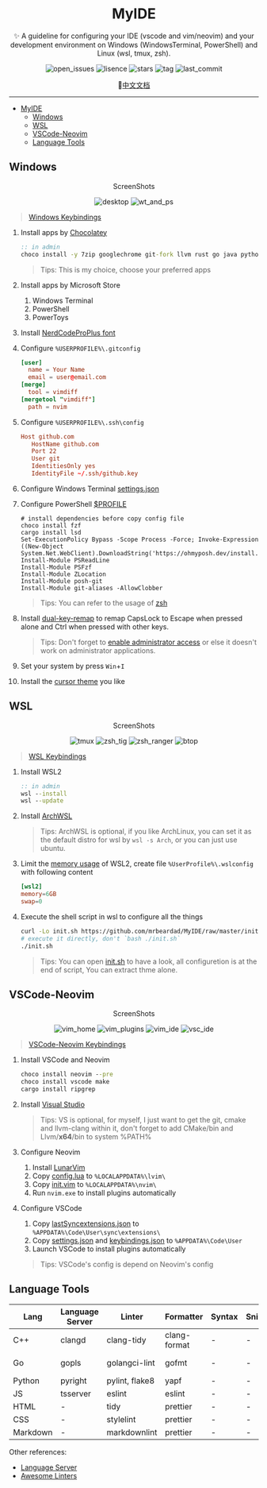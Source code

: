 <div align="center">

# MyIDE

✨ A guideline for configuring your IDE (vscode and vim/neovim) and your development environment on Windows (WindowsTerminal, PowerShell) and Linux (wsl, tmux, zsh).

![open_issues](https://img.shields.io/github/issues/mrbeardad/MyIDE?style=for-the-badge)
![lisence](https://img.shields.io/github/license/mrbeardad/MyIDE?style=for-the-badge)
![stars](https://img.shields.io/github/stars/mrbeardad/MyIDE?style=for-the-badge)
![tag](https://img.shields.io/github/v/tag/mrbeardad/MyIDE?style=for-the-badge)
![last_commit](https://img.shields.io/github/last-commit/mrbeardad/MyIDE?style=for-the-badge)

:page_facing_up:[中文文档](README-zh.md)

</div>

---

- [MyIDE](#myide)
  - [Windows](#windows)
  - [WSL](#wsl)
  - [VSCode-Neovim](#vscode-neovim)
  - [Language Tools](#language-tools)

## Windows

<div align="center">

ScreenShots

![desktop](images/desktop.png)
![wt_and_ps](images/wt_and_ps.png)

</div>

> [Windows Keybindings](windows.md)

1. Install apps by [Chocolatey](https://chocolatey.org/install)

   ```cmd
   :: in admin
   choco install -y 7zip googlechrome git-fork llvm rust go java python3 nodejs flutter
   ```

   > Tips: This is my choice, choose your preferred apps

2. Install apps by Microsoft Store
   1. Windows Terminal
   2. PowerShell
   3. PowerToys
3. Install [NerdCodeProPlus font](./fonts/)
4. Configure `%USERPROFILE%\.gitconfig`

   ```toml
   [user]
     name = Your Name
     email = user@email.com
   [merge]
     tool = vimdiff
   [mergetool "vimdiff"]
     path = nvim
   ```

5. Configure `%USERPROFILE%\.ssh\config`

   ```conf
   Host github.com
      HostName github.com
      Port 22
      User git
      IdentitiesOnly yes
      IdentityFile ~/.ssh/github.key
   ```

6. Configure Windows Terminal [settings.json](wt/settings.json)
7. Configure PowerShell [$PROFILE](ps/Microsoft.PowerShell_profile.ps1)

   ```pwsh
   # install dependencies before copy config file
   choco install fzf
   cargo install lsd
   Set-ExecutionPolicy Bypass -Scope Process -Force; Invoke-Expression ((New-Object System.Net.WebClient).DownloadString('https://ohmyposh.dev/install.ps1'))
   Install-Module PSReadLine
   Install-Module PSFzf
   Install-Module ZLocation
   Install-Module posh-git
   Install-Module git-aliases -AllowClobber
   ```

   > Tips: You can refer to the usage of [zsh](wsl.md)

8. Install [dual-key-remap](https://github.com/ililim/dual-key-remap) to remap CapsLock to Escape when pressed alone and Ctrl when pressed with other keys.

   > Tips: Don't forget to [enable administrator access](https://github.com/ililim/dual-key-remap#administrator-access) or else it doesn't work on administrator applications.

9. Set your system by press `Win`+`I`

10. Install the [cursor theme](https://zhutix.com/tag/cursors/) you like

## WSL

<div align="center">

ScreenShots

![tmux](images/tmux.png)
![zsh_tig](images/zsh_tig.png)
![zsh_ranger](images/zsh_ranger.png)
![btop](images/btop.png)

</div>

> [WSL Keybindings](wsl.md)

1. Install WSL2

   ```cmd
   :: in admin
   wsl --install
   wsl --update
   ```

2. Install [ArchWSL](https://wsldl-pg.github.io/ArchW-docs/How-to-Setup/)

   > Tips: ArchWSL is optional, if you like ArchLinux, you can set it as the default distro for wsl by `wsl -s Arch`, or you can just use ubuntu.

3. Limit the [memory usage](https://github.com/microsoft/WSL/issues/4166#issuecomment-526725261) of WSL2, create file `%UserProfile%\.wslconfig` with following content

   ```toml
   [wsl2]
   memory=6GB
   swap=0
   ```

4. Execute the shell script in wsl to configure all the things

   ```sh
   curl -Lo init.sh https://github.com/mrbeardad/MyIDE/raw/master/init.sh
   # execute it directly, don't `bash ./init.sh`
   ./init.sh
   ```

   > Tips: You can open [init.sh](init.sh) to have a look, all configuretion is at the end of script, You can extract thme alone.

## VSCode-Neovim

<div align="center">

ScreenShots

![vim_home](images/vim_home.png)
![vim_plugins](images/vim_plugins.png)
![vim_ide](images/vim_ide.png)
![vsc_ide](images/vsc_ide.png)

</div>

> [VSCode-Neovim Keybindings](vscode-neovim.md)

1. Install VSCode and Neovim

   ```cmd
   choco install neovim --pre
   choco install vscode make
   cargo install ripgrep
   ```

2. Install [Visual Studio](https://visualstudio.microsoft.com/vs/)

   > Tips: VS is optional, for myself, I just want to get the git, cmake and llvm-clang within it, don't forget to add CMake/bin and Llvm/**x64**/bin to system %PATH%

3. Configure Neovim

   1. Install [LunarVim](https://www.lunarvim.org/docs/master/installation)
   2. Copy [config.lua](./neovim/config.lua) to `%LOCALAPPDATA%\lvim\`
   3. Copy [init.vim](./neovim/init.vim) to `%LOCALAPPDATA%\nvim\`
   4. Run `nvim.exe` to install plugins automatically

4. Configure VSCode

   1. Copy [lastSyncextensions.json](vscode/lastSyncextensions.json) to `%APPDATA%\Code\User\sync\extensions\`
   2. Copy [settings.json](vscode/settings.json) and [keybindings.json](vscode/keybindings.json) to `%APPDATA%\Code\User`
   3. Launch VSCode to install plugins automatically

   > Tips: VSCode's config is depend on Neovim's config

## Language Tools

| Lang     | Language Server | Linter         | Formatter    | Syntax | Snippets | Debugger | Build    | Doc     | Test    | Prof       |
| -------- | --------------- | -------------- | ------------ | ------ | -------- | -------- | -------- | ------- | ------- | ---------- |
| C++      | clangd          | clang-tidy     | clang-format | -      | -        | lldb     | CMake    | Doxygen | gtest   | gperftools |
| Go       | gopls           | golangci-lint  | gofmt        | -      | -        | delve    | go-build | swag    | testify | go-prof    |
| Python   | pyright         | pylint, flake8 | yapf         | -      | -        | -        | -        | -       | -       | -          |
| JS       | tsserver        | eslint         | eslint       | -      | -        | -        | -        | -       | -       | -          |
| HTML     | -               | tidy           | prettier     | -      | -        | -        | -        | -       | -       | -          |
| CSS      | -               | stylelint      | prettier     | -      | -        | -        | -        | -       | -       | -          |
| Markdown | -               | markdownlint   | prettier     | -      | -        | -        | -        | -       | -       | -          |

Other references:

- [Language Server](https://microsoft.github.io/language-server-protocol/implementors/servers/)
- [Awesome Linters](https://github.com/caramelomartins/awesome-linters)
